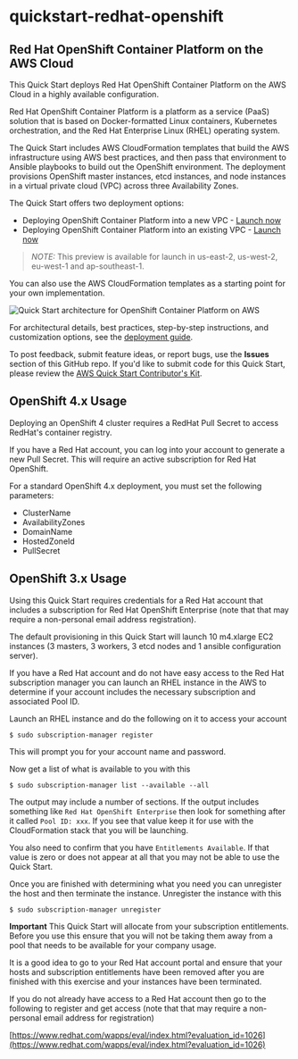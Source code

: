 # quickstart-redhat-openshift

## Red Hat OpenShift Container Platform on the AWS Cloud

This Quick Start deploys Red Hat OpenShift Container Platform on the AWS Cloud in a highly available configuration.

Red Hat OpenShift Container Platform is a platform as a service (PaaS) solution that is based on Docker-formatted Linux containers,  Kubernetes orchestration, and the Red Hat Enterprise Linux (RHEL) operating system.

The Quick Start includes AWS CloudFormation templates that build the AWS infrastructure using AWS best practices, and then pass that environment to Ansible playbooks to build out the OpenShift environment. The deployment provisions OpenShift master instances, etcd instances, and node instances in a virtual private cloud (VPC) across three Availability Zones.

The Quick Start offers two deployment options:

- Deploying OpenShift Container Platform into a new VPC - [Launch now](https://us-east-2.console.aws.amazon.com/cloudformation/home?region=us-east-2#/stacks/create/template?stackName=Red-Hat-OpenShift&templateURL=https://aws-quickstart.s3.amazonaws.com/quickstart-redhat-openshift-4.3-preview/templates/openshift-main.template.yaml)
- Deploying OpenShift Container Platform into an existing VPC - [Launch now](https://us-east-2.console.aws.amazon.com/cloudformation/home?region=us-east-2#/stacks/create/template?stackName=Red-Hat-OpenShift&templateURL=https://aws-quickstart.s3.amazonaws.com/quickstart-redhat-openshift-4.3-preview/templates/openshift-main-existing-vpc.template.yaml)

> *NOTE:* This preview is available for launch in us-east-2, us-west-2, eu-west-1 and ap-southeast-1.
 
You can also use the AWS CloudFormation templates as a starting point for your own implementation.

![Quick Start architecture for OpenShift Container Platform on AWS](https://d0.awsstatic.com/partner-network/QuickStart/datasheets/redhat-openshift-on-aws-architecture.png)

For architectural details, best practices, step-by-step instructions, and customization options, see the [deployment guide](https://fwd.aws/dwpPW).

To post feedback, submit feature ideas, or report bugs, use the **Issues** section of this GitHub repo.
If you'd like to submit code for this Quick Start, please review the [AWS Quick Start Contributor's Kit](https://aws-quickstart.github.io/).

## OpenShift 4.x Usage
Deploying an OpenShift 4 cluster requires a RedHat Pull Secret to access RedHat's container registry.

If you have a Red Hat account, you can log into your account to generate a new
Pull Secret. This will require an active subscription for Red Hat OpenShift.

For a standard OpenShift 4.x deployment, you must set the following parameters:

* ClusterName
* AvailabilityZones
* DomainName
* HostedZoneId
* PullSecret

## OpenShift 3.x Usage
Using this Quick Start requires credentials for a Red Hat account that includes a subscription for Red Hat OpenShift Enterprise (note that that may require a non-personal email address registration).

The default provisioning in this Quick Start will launch 10 m4.xlarge EC2 instances (3 masters, 3 workers, 3 etcd nodes and 1 ansible configuration server).

If you have a Red Hat account and do not have easy access to the Red Hat subscription manager you can launch an RHEL instance in the AWS to determine if your account includes the necessary subscription and associated Pool ID.

Launch an RHEL instance and do the following on it to access your account

    $ sudo subscription-manager register

This will prompt you for your account name and password.

Now get a list of what is available to you with this

    $ sudo subscription-manager list --available --all

The output may include a number of sections.
If the output includes something like ```Red Hat OpenShift Enterprise``` then look for something after it called ```Pool ID: xxx```.
If you see that value keep it for use with the CloudFormation stack that you will be launching.

You also need to confirm that you have ```Entitlements Available```.
If that value is zero or does not appear at all that you may not be able to use the Quick Start.

Once you are finished with determining what you need you can unregister the host and then terminate the instance.
Unregister the instance with this

    $ sudo subscription-manager unregister
**Important**
This Quick Start will allocate from your subscription entitlements.
Before you use this ensure that you will not be taking them away from a pool that needs to be available for your company usage.

It is a good idea to go to your Red Hat account portal and ensure that your hosts and subscription entitlements have been removed after you are finished with this exercise and your instances have been terminated.

If you do not already have access to a Red Hat account then go to the following to register and get access (note that that may require a non-personal email address for registration)

[https://www.redhat.com/wapps/eval/index.html?evaluation_id=1026](https://www.redhat.com/wapps/eval/index.html?evaluation_id=1026)
